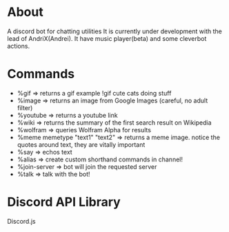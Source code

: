 # About
A discord bot for chatting utilities It is currently under development with the lead of AndriX(Andrei).
It have music player(beta) and some cleverbot actions.

# Commands
- %gif <query>      => returns a gif example !gif cute cats doing stuff
- %image <query>    => returns an image from Google Images (careful, no adult filter)
- %youtube <query>=> returns a youtube link
- %wiki <query>     => returns the summary of the first search result on Wikipedia
- %wolfram <query>  => queries Wolfram Alpha for results
- %meme memetype "text1" "text2" => returns a meme image. notice the quotes around text, they are vitally important
- %say <text>       => echos text
- %alias            => create custom shorthand commands in channel!
- %join-server      => bot will join the requested server
- %talk             => talk with the bot!

# Discord API Library
Discord.js

